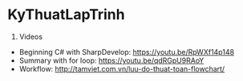 # KyThuatLapTrinh
1. Videos
- Beginning C# with SharpDevelop: https://youtu.be/RpWXf14p148
- Summary with for loop: https://youtu.be/qdRGpU9RAoY
- Workflow: http://tamviet.com.vn/luu-do-thuat-toan-flowchart/
